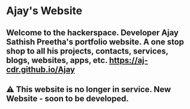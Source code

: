 # Ajay's Website
## Welcome to the hackerspace. Developer Ajay Sathish Preetha's portfolio website. A one stop shop to all his projects, contacts, services, blogs, websites, apps, etc. https://aj-cdr.github.io/Ajay
## ⚠ This website is no longer in service. New Website - soon to be developed. 
